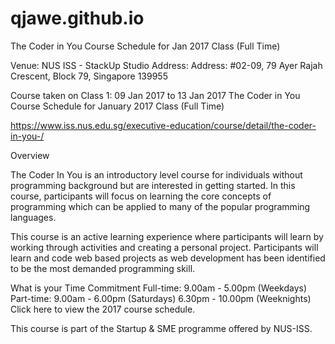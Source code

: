 # qjawe.github.io
The Coder in You Course Schedule for Jan 2017 Class (Full Time)

Venue: NUS ISS - StackUp Studio
Address: Address: #02-09, 79 Ayer Rajah Crescent, Block 79, Singapore 139955

Course taken on Class 1: 09 Jan 2017 to 13 Jan 2017 The Coder in You Course Schedule for January 2017 Class (Full Time)

https://www.iss.nus.edu.sg/executive-education/course/detail/the-coder-in-you-/

Overview

The Coder In You is an introductory level course for individuals without programming background but are interested in getting started. In this course, participants will focus on learning the core concepts of programming which can be applied to many of the popular programming languages.

This course is an active learning experience where participants will learn by working through activities and creating a personal project. Participants will learn and code web based projects as web development has been identified to be the most demanded programming skill.

What is your Time Commitment
Full-time: 9.00am - 5.00pm (Weekdays)
Part-time: 9.00am - 6.00pm (Saturdays)
               6.30pm - 10.00pm (Weeknights)
Click here to view the 2017 course schedule.

This course is part of the Startup & SME programme offered by NUS-ISS.
